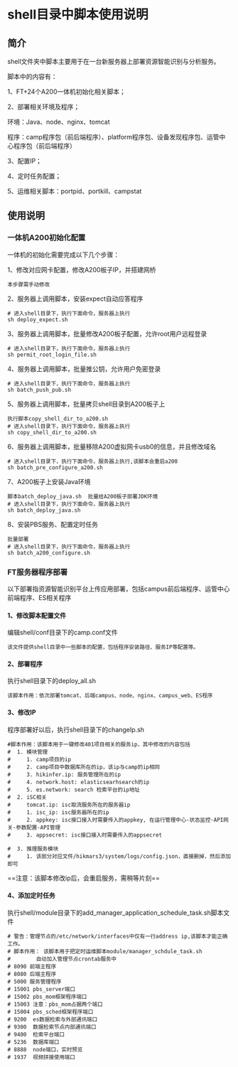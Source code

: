 # shell目录中脚本使用说明

## 简介

shell文件夹中脚本主要用于在一台新服务器上部署资源智能识别与分析服务。

脚本中的内容有：

1、FT+24个A200一体机初始化相关脚本；

2、部署相关环境及程序；

环境：Java、node、nginx、tomcat

程序：camp程序包（前后端程序）、platform程序包、设备发现程序包、运管中心程序包（前后端程序）

3、配置IP；

4、定时任务配置；

5、运维相关脚本：portpid、portkill、campstat

## 使用说明

### 一体机A200初始化配置

一体机的初始化需要完成以下几个步骤：

1、修改对应网卡配置，修改A200板子IP，并搭建网桥

```
本步骤需手动修改
```

2、服务器上调用脚本，安装expect自动应答程序

```shell
# 进入shell目录下，执行下面命令，服务器上执行
sh deploy_expect.sh
```

3、服务器上调用脚本，批量修改A200板子配置，允许root用户远程登录

```shell
# 进入shell目录下，执行下面命令，服务器上执行
sh permit_root_login_file.sh
```

4、服务器上调用脚本，批量推公钥，允许用户免密登录

```shell
# 进入shell目录下，执行下面命令，服务器上执行
sh batch_push_pub.sh
```

5、服务器上调用脚本，批量拷贝shell目录到A200板子上

```shell
执行脚本copy_shell_dir_to_a200.sh  
# 进入shell目录下，执行下面命令，服务器上执行
sh copy_shell_dir_to_a200.sh
```

6、服务器上调用脚本，批量移除A200虚拟网卡usb0的信息，并且修改域名

```shell
# 进入shell目录下，执行下面命令，服务器上执行,该脚本会重启a200
sh batch_pre_configure_a200.sh
```

7、A200板子上安装Java环境

```shell
脚本batch_deploy_java.sh  批量给A200板子部署JDK环境
# 进入shell目录下，执行下面命令，服务器上执行
sh batch_deploy_java.sh
```

8、安装PBS服务、配置定时任务

```shell
批量部署
# 进入shell目录下，执行下面命令，服务器上执行
sh batch_a200_configure.sh
```



### FT服务器程序部署

以下部署指资源智能识别平台上传应用部署，包括campus前后端程序、运管中心前端程序、ES相关程序

#### 1、修改脚本配置文件

编辑shell/conf目录下的camp.conf文件

```
该文件提供shell目录中一些脚本的配置，包括程序安装路径、服务IP等配置等。
```



#### 2、部署程序

执行shell目录下的deploy_all.sh

```
该脚本作用：依次部署tomcat、后端campus、node、nginx、campus_web、ES程序
```



#### 3、修改IP

程序部署好以后，执行shell目录下的changeIp.sh

```shell
#脚本作用：该脚本用于一键修改401项目相关的服务ip，其中修改的内容包括
#  1. 模块管理
#     1. camp项目的ip
#     2. camp项目中数据库所在的ip，该ip与camp的ip相同
#     3. hikinfer.ip: 服务管理所在的ip
#     4. network.host: elasticsearhsearch的ip
#     5. es.network: search 检索平台的ip地址
#  2. iSC相关
#     tomcat.ip: isc取流服务所在的服务器ip
#     1. isc_ip: isc服务器所在的ip
#     2. appkey: isc接口接入时需要传入的appkey, 在运行管理中心-状态监控-API网关-参数配置-API管理
#     3. appsecret: isc接口接入时需要传入的appsecret

#  3. 推理服务模块
#     1. 该部分对应文件/hikmars3/system/logs/config.json，直接删掉，然后添加即可
```

==注意：该脚本修改ip后，会重启服务，需稍等片刻==



#### 4、添加定时任务

执行shell/module目录下的add_manager_application_schedule_task.sh脚本文件

```
# 警告：管理节点的/etc/network/interfaces中仅有一行address ip,该脚本才能正确工作。
# 脚本作用： 该脚本用于把定时运维脚本module/manager_schdule_task.sh
#        自动加入管理节点crontab服务中
# 8090 前端主程序
# 8080 后端主程序
# 5000 服务管理程序
# 15001 pbs_server端口
# 15002 pbs_mom框架程序端口
# 15003 注意：pbs_mom占据两个端口
# 15004 pbs_sched框架程序端口
# 9200  es数据检索与外部通讯端口
# 9300  数据检索节点内部通讯端口
# 9400  检索平台端口
# 5236  数据库端口
# 8888  node端口，实时预览
# 1937  视频拼接使用端口
```



